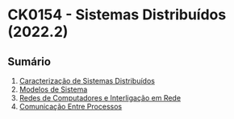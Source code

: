 # CK0154 - Sistemas Distribuídos (2022.2)

## Sumário

1. [Caracterização de Sistemas Distribuídos](01/readme.md) 
1. [Modelos de Sistema](02/readme.md) 
1. [Redes de Computadores e Interligação em Rede](03/readme.md) 
1. [Comunicação Entre Processos](04/readme.md) 


